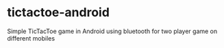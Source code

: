 tictactoe-android
=================

Simple TicTacToe game in Android using bluetooth for two player game on different mobiles